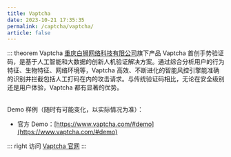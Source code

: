 ```yaml
---
title: Vaptcha
date: 2023-10-21 17:35:35
permalink: /captcha/vaptcha/
article: false
---
```


::: theorem Vaptcha
[重庆白狮网络科技有限公司](https://www.tianyancha.com/company/280611176)旗下产品 Vaptcha 首创手势验证码，是基于人工智能和大数据的创新人机验证解决方案。通过综合分析用户的行为特征、生物特征、网络环境等，Vaptcha 高效、不断进化的智能风控引擎能准确的识别并拦截包括人工打码在内的攻击请求。与传统验证码相比，无论在安全级别还是用户体验，Vaptcha 都有显著的优势。

<br>
Demo 样例（随时有可能变化，以实际情况为准）：
<br>

- 官方 Demo：[https://www.vaptcha.com/#demo](https://www.vaptcha.com/#demo)

::: right
访问 [Vaptcha 官网](https://www.vaptcha.com/)
:::

<br>

<captcha-vaptcha></captcha-vaptcha>
